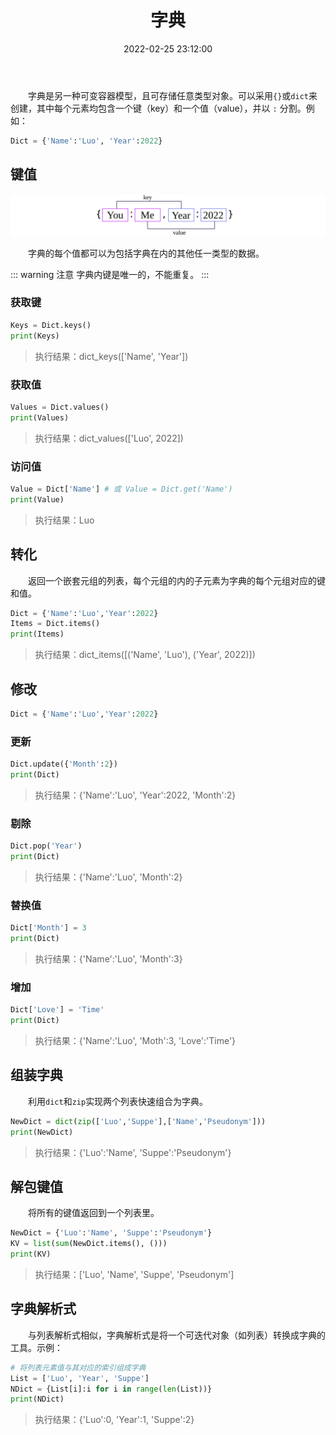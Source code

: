 ﻿---
title: 字典
date: 2022-02-25 23:12:00
tags:
 - Python 基础
categories:
 - 数据类型
---

&emsp;&emsp;字典是另一种可变容器模型，且可存储任意类型对象。可以采用`{}`或`dict`来创建，其中每个元素均包含一个键（key）和一个值（value），并以 `:` 分割。例如：

```python
Dict = {'Name':'Luo', 'Year':2022} 
```


## 键值

![](/python/dict.svg)

&emsp;&emsp;字典的每个值都可以为包括字典在内的其他任一类型的数据。

::: warning 注意
字典内键是唯一的，不能重复。
:::

### 获取键

```python
Keys = Dict.keys()
print(Keys)
```

> 执行结果：dict_keys(['Name', 'Year'])

### 获取值

```python
Values = Dict.values()
print(Values)
```

> 执行结果：dict_values(['Luo', 2022])

### 访问值

```python
Value = Dict['Name'] # 或 Value = Dict.get('Name')
print(Value)
```

> 执行结果：Luo

## 转化

&emsp;&emsp;返回一个嵌套元组的列表，每个元组的内的子元素为字典的每个元组对应的键和值。

```python
Dict = {'Name':'Luo','Year':2022} 
Items = Dict.items() 
print(Items)
```

> 执行结果：dict_items([('Name', 'Luo'), ('Year', 2022)])

## 修改

```python
Dict = {'Name':'Luo','Year':2022} 
```

### 更新

```python
Dict.update({'Month':2}) 
print(Dict)
```

> 执行结果：{'Name':'Luo', 'Year':2022, 'Month':2}

### 剔除

```python
Dict.pop('Year')
print(Dict)
```

> 执行结果：{'Name':'Luo', 'Month':2}

### 替换值

```python
Dict['Month'] = 3
print(Dict)
```

> 执行结果：{'Name':'Luo', 'Month':3}

### 增加

```python
Dict['Love'] = 'Time'
print(Dict)
```

> 执行结果：{'Name':'Luo', 'Moth':3, 'Love':'Time'}

## 组装字典

&emsp;&emsp;利用`dict`和`zip`实现两个列表快速组合为字典。

```python
NewDict = dict(zip(['Luo','Suppe'],['Name','Pseudonym']))
print(NewDict)
```

> 执行结果：{'Luo':'Name', 'Suppe':'Pseudonym'}

## 解包键值

&emsp;&emsp;将所有的键值返回到一个列表里。

```python
NewDict = {'Luo':'Name', 'Suppe':'Pseudonym'}
KV = list(sum(NewDict.items(), ()))
print(KV)
```

> 执行结果：['Luo',  'Name',  'Suppe',  'Pseudonym']

## 字典解析式

&emsp;&emsp;与列表解析式相似，字典解析式是将一个可迭代对象（如列表）转换成字典的工具。示例：

```python
# 将列表元素值与其对应的索引组成字典
List = ['Luo', 'Year', 'Suppe']
NDict = {List[i]:i for i in range(len(List))} 
print(NDict)
```

> 执行结果：{'Luo':0, 'Year':1, 'Suppe':2}
